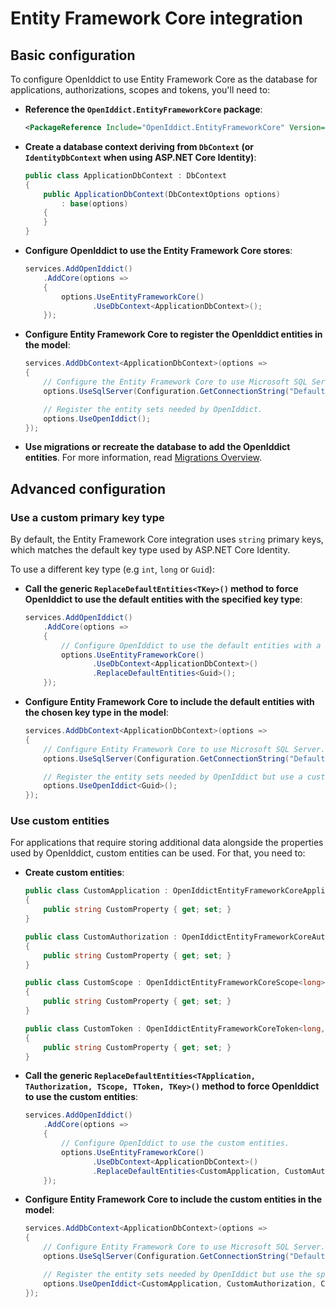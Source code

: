# Entity Framework Core integration

## Basic configuration

To configure OpenIddict to use Entity Framework Core as the database for applications, authorizations, scopes and tokens, you'll need to:
  - **Reference the `OpenIddict.EntityFrameworkCore` package**:

    ```xml
    <PackageReference Include="OpenIddict.EntityFrameworkCore" Version="5.5.0" />
    ```

  - **Create a database context deriving from `DbContext` (or `IdentityDbContext` when using ASP.NET Core Identity)**:

    ```csharp
    public class ApplicationDbContext : DbContext
    {
        public ApplicationDbContext(DbContextOptions options)
            : base(options)
        {
        }
    }
    ```

  - **Configure OpenIddict to use the Entity Framework Core stores**:

    ```csharp
    services.AddOpenIddict()
        .AddCore(options =>
        {
            options.UseEntityFrameworkCore()
                   .UseDbContext<ApplicationDbContext>();
        });
    ```

  - **Configure Entity Framework Core to register the OpenIddict entities in the model**:

    ```csharp
    services.AddDbContext<ApplicationDbContext>(options =>
    {
        // Configure the Entity Framework Core to use Microsoft SQL Server.
        options.UseSqlServer(Configuration.GetConnectionString("DefaultConnection"));

        // Register the entity sets needed by OpenIddict.
        options.UseOpenIddict();
    });
    ```

  - **Use migrations or recreate the database to add the OpenIddict entities**.
For more information, read [Migrations Overview](https://docs.microsoft.com/en-us/ef/core/managing-schemas/migrations/).

## Advanced configuration

### Use a custom primary key type

By default, the Entity Framework Core integration uses `string` primary keys, which matches the default key type used by ASP.NET Core Identity.

To use a different key type (e.g `int`, `long` or `Guid`):
  - **Call the generic `ReplaceDefaultEntities<TKey>()` method to force OpenIddict to use the default entities with the specified key type**:

    ```csharp
    services.AddOpenIddict()
        .AddCore(options =>
        {
            // Configure OpenIddict to use the default entities with a custom key type.
            options.UseEntityFrameworkCore()
                   .UseDbContext<ApplicationDbContext>()
                   .ReplaceDefaultEntities<Guid>();
        });
    ```

  - **Configure Entity Framework Core to include the default entities with the chosen key type in the model**:

    ```csharp
    services.AddDbContext<ApplicationDbContext>(options =>
    {
        // Configure Entity Framework Core to use Microsoft SQL Server.
        options.UseSqlServer(Configuration.GetConnectionString("DefaultConnection"));

        // Register the entity sets needed by OpenIddict but use a custom key type.
        options.UseOpenIddict<Guid>();
    });
    ```

### Use custom entities

For applications that require storing additional data alongside the properties used by OpenIddict, custom entities can be used. For that, you need to:
  - **Create custom entities**:

    ```csharp
    public class CustomApplication : OpenIddictEntityFrameworkCoreApplication<long, CustomAuthorization, CustomToken>
    {
        public string CustomProperty { get; set; }
    }

    public class CustomAuthorization : OpenIddictEntityFrameworkCoreAuthorization<long, CustomApplication, CustomToken>
    {
        public string CustomProperty { get; set; }
    }

    public class CustomScope : OpenIddictEntityFrameworkCoreScope<long>
    {
        public string CustomProperty { get; set; }
    }

    public class CustomToken : OpenIddictEntityFrameworkCoreToken<long, CustomApplication, CustomAuthorization>
    {
        public string CustomProperty { get; set; }
    }
    ```

  - **Call the generic `ReplaceDefaultEntities<TApplication, TAuthorization, TScope, TToken, TKey>()` method to force OpenIddict to use the custom entities**:

    ```csharp
    services.AddOpenIddict()
        .AddCore(options =>
        {
            // Configure OpenIddict to use the custom entities.
            options.UseEntityFrameworkCore()
                   .UseDbContext<ApplicationDbContext>()
                   .ReplaceDefaultEntities<CustomApplication, CustomAuthorization, CustomScope, CustomToken, long>();
        });
    ```

  - **Configure Entity Framework Core to include the custom entities in the model**:

    ```csharp
    services.AddDbContext<ApplicationDbContext>(options =>
    {
        // Configure Entity Framework Core to use Microsoft SQL Server.
        options.UseSqlServer(Configuration.GetConnectionString("DefaultConnection"));

        // Register the entity sets needed by OpenIddict but use the specified entities instead of the default ones.
        options.UseOpenIddict<CustomApplication, CustomAuthorization, CustomScope, CustomToken, long>();
    });
    ```